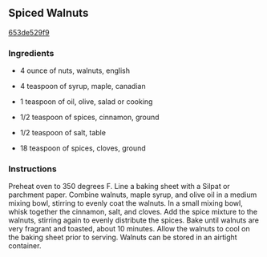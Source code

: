 ## Spiced Walnuts

[653de529f9](http://tastykitchen.com/recipes/appetizers-and-snacks/spiced-walnuts/)

### Ingredients

 - 4 ounce of nuts, walnuts, english

 - 4 teaspoon of syrup, maple, canadian

 - 1 teaspoon of oil, olive, salad or cooking

 - 1/2 teaspoon of spices, cinnamon, ground

 - 1/2 teaspoon of salt, table

 - 18 teaspoon of spices, cloves, ground

### Instructions

Preheat oven to 350 degrees F. Line a baking sheet with a Silpat or parchment paper. Combine walnuts, maple syrup, and olive oil in a medium mixing bowl, stirring to evenly coat the walnuts. In a small mixing bowl, whisk together the cinnamon, salt, and cloves. Add the spice mixture to the walnuts, stirring again to evenly distribute the spices. Bake until walnuts are very fragrant and toasted, about 10 minutes. Allow the walnuts to cool on the baking sheet prior to serving. Walnuts can be stored in an airtight container.